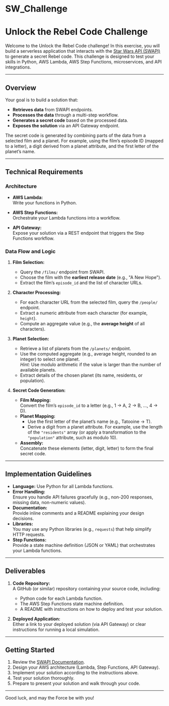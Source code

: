 # SW_Challenge

# Unlock the Rebel Code Challenge

Welcome to the Unlock the Rebel Code challenge! In this exercise, you will build a serverless application that interacts with the [Star Wars API (SWAPI)](https://swapi.dev/documentation#intro) to generate a secret Rebel code. This challenge is designed to test your skills in Python, AWS Lambda, AWS Step Functions, microservices, and API integrations.

---

## Overview

Your goal is to build a solution that:

- **Retrieves data** from SWAPI endpoints.
- **Processes the data** through a multi-step workflow.
- **Generates a secret code** based on the processed data.
- **Exposes the solution** via an API Gateway endpoint.

The secret code is generated by combining parts of the data from a selected film and a planet. For example, using the film’s episode ID (mapped to a letter), a digit derived from a planet attribute, and the first letter of the planet’s name.

---

## Technical Requirements

### Architecture

- **AWS Lambda:**  
  Write your functions in Python.
  
- **AWS Step Functions:**  
  Orchestrate your Lambda functions into a workflow.

- **API Gateway:**  
  Expose your solution via a REST endpoint that triggers the Step Functions workflow.

### Data Flow and Logic

1. **Film Selection:**
   - Query the `/films/` endpoint from SWAPI.
   - Choose the film with the **earliest release date** (e.g., "A New Hope").
   - Extract the film’s `episode_id` and the list of character URLs.

2. **Character Processing:**
   - For each character URL from the selected film, query the `/people/` endpoint.
   - Extract a numeric attribute from each character (for example, `height`).
   - Compute an aggregate value (e.g., the **average height** of all characters).

3. **Planet Selection:**
   - Retrieve a list of planets from the `/planets/` endpoint.
   - Use the computed aggregate (e.g., average height, rounded to an integer) to select one planet.  
     *Hint:* Use modulo arithmetic if the value is larger than the number of available planets.
   - Extract details of the chosen planet (its name, residents, or population).

4. **Secret Code Generation:**
   - **Film Mapping:**  
     Convert the film’s `episode_id` to a letter (e.g., 1 → A, 2 → B, …, 4 → D).
   - **Planet Mapping:**  
     - Use the first letter of the planet’s name (e.g., Tatooine → T).
     - Derive a digit from a planet attribute. For example, use the length of the `"residents"` array (or apply a transformation to the `"population"` attribute, such as modulo 10).
   - **Assembly:**  
     Concatenate these elements (letter, digit, letter) to form the final secret code.

---

## Implementation Guidelines

- **Language:** Use Python for all Lambda functions.
- **Error Handling:**  
  Ensure you handle API failures gracefully (e.g., non-200 responses, missing data, non-numeric values).
- **Documentation:**  
  Provide inline comments and a README explaining your design decisions.
- **Libraries:**  
  You may use any Python libraries (e.g., `requests`) that help simplify HTTP requests.
- **Step Functions:**  
  Provide a state machine definition (JSON or YAML) that orchestrates your Lambda functions.

---

## Deliverables

1. **Code Repository:**  
   A GitHub (or similar) repository containing your source code, including:
   - Python code for each Lambda function.
   - The AWS Step Functions state machine definition.
   - A README with instructions on how to deploy and test your solution.

2. **Deployed Application:**  
   Either a link to your deployed solution (via API Gateway) or clear instructions for running a local simulation.

---

## Getting Started

1. Review the [SWAPI Documentation](https://swapi.dev/documentation#intro).
2. Design your AWS architecture (Lambda, Step Functions, API Gateway).
3. Implement your solution according to the instructions above.
4. Test your solution thoroughly.
5. Prepare to present your solution and walk through your code.

---

Good luck, and may the Force be with you!

